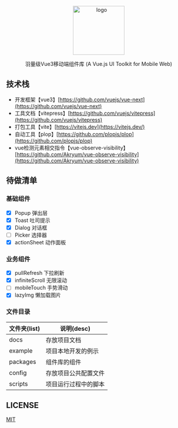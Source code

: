 <p align="center">
    <img alt="logo" src="https://i.loli.net/2021/03/06/GCHcpikNDSaBZQV.png" width="140" height="133">
</p>
<p align="center">羽量级Vue3移动端组件库 (A Vue.js UI Toolkit for Mobile Web)</p>

## 技术栈

- 开发框架【vue3】[https://github.com/vuejs/vue-next](https://github.com/vuejs/vue-next)
- 工具文档【vitepress】[https://github.com/vuejs/vitepress](https://github.com/vuejs/vitepress)
- 打包工具【vite】[https://vitejs.dev](https://vitejs.dev/)
- 自动工具【plop】[https://github.com/plopjs/plop](https://github.com/plopjs/plop)
- vue检测元素相交指令【vue-observe-visibility】[https://github.com/Akryum/vue-observe-visibility](https://github.com/Akryum/vue-observe-visibility)

## 待做清单

### 基础组件

- [x] Popup 弹出层
- [x] Toast 吐司提示
- [x] Dialog 对话框
- [ ] Picker 选择器
- [x] actionSheet 动作面板

### 业务组件

- [x] pullRefresh 下拉刷新
- [x] infiniteScroll 无限滚动
- [ ] mobileTouch 手势滑动
- [x] lazyImg 懒加载图片

### 文件目录

| 文件夹(list)   | 说明(desc)         |
| -------- | -------------------- |
| docs     | 存放项目文档       |
| example  | 项目本地开发的例示   |
| packages | 组件库的组件         |
| config   | 存放项目公共配置文件     |
| scripts  | 项目运行过程中的脚本 |

## LICENSE

[MIT](https://en.wikipedia.org/wiki/MIT_License)
